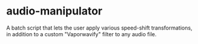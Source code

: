 # audio-manipulator
A batch script that lets the user apply various speed-shift transformations, in addition to a custom "Vaporwavify" filter to any audio file.
